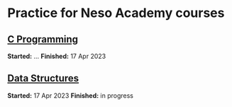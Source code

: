 
# Practice for Neso Academy courses  

## [C Programming](https://www.youtube.com/playlist?list=PLBlnK6fEyqRggZZgYpPMUxdY1CYkZtARR "YouTube Playlist")  

**Started:** ...  **Finished:** 17 Apr 2023

## [Data Structures](https://www.youtube.com/playlist?list=PLBlnK6fEyqRj9lld8sWIUNwlKfdUoPd1Y "YouTube Playlist")  

**Started:** 17 Apr 2023  **Finished:** in progress